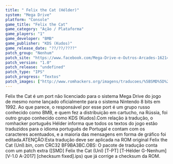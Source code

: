 ```yaml
---
title: " Felix the Cat (Hélder)"
system: "Mega Drive"
platform: "Console"
game_title: "Felix the Cat"
game_category: "Ação / Plataforma"
game_players: "1"
game_developer: "BMB"
game_publisher: "KDS (Kudos)"
game_release_date: "??/??/????"
patch_group: "Nenhum"
patch_site: "https://www.facebook.com/Mega-Drive-e-Outros-Arcades-1621462371436014/"
patch_version: "1.0"
patch_release: "undefined"
patch_type: "IPS"
patch_progress: "Textos"
patch_images: ["http://www.romhackers.org/imagens/traducoes/%5BSMD%5D%20Felix%20the%20Cat%20(Unl)%20-%20H%C3%A9lder%20-%201.png","http://www.romhackers.org/imagens/traducoes/%5BSMD%5D%20Felix%20the%20Cat%20(Unl)%20-%20H%C3%A9lder%20-%202.png","http://www.romhackers.org/imagens/traducoes/%5BSMD%5D%20Felix%20the%20Cat%20(Unl)%20-%20H%C3%A9lder%20-%203.png"]
---
```

Felix the Cat é um port não licenciado para o sistema Mega Drive do jogo de mesmo nome lançado oficialmente para o sistema Nintendo 8 bits em 1992. Ao que parece, o responsável por esse port é um grupo russo conhecido como BMB, e quem fez a distribuição em cartucho, na Rússia, foi outro grupo conhecido como KDS (Kudos).Com relação à tradução, o romhacker português Hélder informa que todos os textos do jogo estão traduzidos para o idioma português de Portugal e contam com os caracteres acentuados, e a maioria das mensagens em forma de gráfico foi editada.ATENÇÃO:Esta tradução deve ser aplicada na ROM original Felix the Cat (Unl).bin, com CRC32 BF9BA3BC.OBS: O pacote de tradução conta com um patch extra ([SMD] Felix the Cat (Unl) [T-PT] [T-Hélder G-Nenhum] [V-1.0 A-2017] [checksum fixed].ips) que já corrige a checksum da ROM.